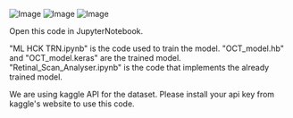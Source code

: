 ![Image](https://github.com/user-attachments/assets/26a92a2c-ea27-43ac-8f44-8a6682c354cd)
![Image](https://github.com/user-attachments/assets/6bfa71e5-9e53-4257-94b7-c44302ea309a)
![Image](https://github.com/user-attachments/assets/459153e8-6645-4825-8ddd-50829b414fef)



Open this code in JupyterNotebook.

"ML HCK TRN.ipynb" is the code used to train the model.
"OCT_model.hb" and "OCT_model.keras" are the trained model.
"Retinal_Scan_Analyser.ipynb" is the code that implements the already trained model.

We are using kaggle API for the dataset. Please install your api key from kaggle's website to use this code.
